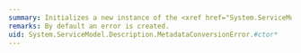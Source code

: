 ```yaml
---
summary: Initializes a new instance of the <xref href="System.ServiceModel.Description.MetadataConversionError"></xref> class.
remarks: By default an error is created.
uid: System.ServiceModel.Description.MetadataConversionError.#ctor*
---
```

